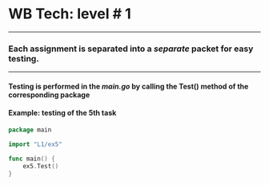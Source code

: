 # **WB Tech: level # 1**

---
### Each assignment is separated into a *separate* packet for easy testing.

---
#### Testing is performed in the *main.go* by calling the Test() method of the corresponding package
#### Example: testing of the 5th task 
``` go
package main

import "L1/ex5"

func main() {
	ex5.Test()
}
```